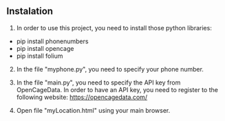 ## Instalation

1. In order to use this project, you need to install those python libraries:
- pip install phonenumbers
- pip install opencage
- pip install folium

2. In the file "myphone.py", you need to specify your phone number.

3. In the file "main.py", you need to specify the API key from OpenCageData.
In order to have an API key, you need to register to the following website: https://opencagedata.com/ 

4. Open file "myLocation.html" using your main browser.